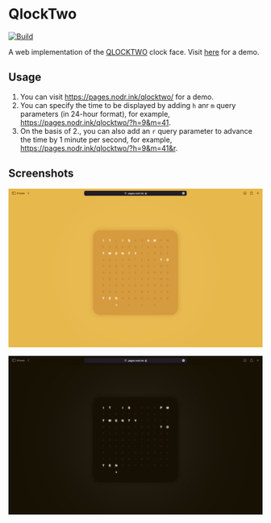 # QlockTwo

[![Build](https://github.com/rickygao/qlocktwo/actions/workflows/build.yml/badge.svg)](https://github.com/rickygao/qlocktwo/actions/workflows/build.yml)

A web implementation of the [QLOCKTWO](https://qlocktwo.com/) clock face. Visit [here](https://pages.nodr.ink/qlocktwo/) for a demo.

## Usage

1. You can visit <https://pages.nodr.ink/qlocktwo/> for a demo.
2. You can specify the time to be displayed by adding `h` anr `m` query parameters (in 24-hour format), for example, <https://pages.nodr.ink/qlocktwo/?h=9&m=41>.
3. On the basis of 2., you can also add an `r` query parameter to advance the time by 1 minute per second, for example, <https://pages.nodr.ink/qlocktwo/?h=9&m=41&r>.

## Screenshots

![light](https://github.com/rickygao/qlocktwo/raw/assets/light.png)

![dark](https://github.com/rickygao/qlocktwo/raw/assets/dark.png)
